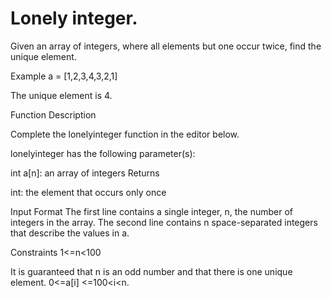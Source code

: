 # Lonely integer.

Given an array of integers, where all elements but one occur twice, find the unique element.

Example a = [1,2,3,4,3,2,1]

The unique element is 4.

Function Description

Complete the lonelyinteger function in the editor below.

lonelyinteger has the following parameter(s):

int a[n]: an array of integers Returns

int: the element that occurs only once

Input Format The first line contains a single integer, n, the number of integers in the array. The second line contains n space-separated integers that describe the values in a.

Constraints 1<=n<100

It is guaranteed that n is an odd number and that there is one unique element. 0<=a[i] <=100<i<n.

